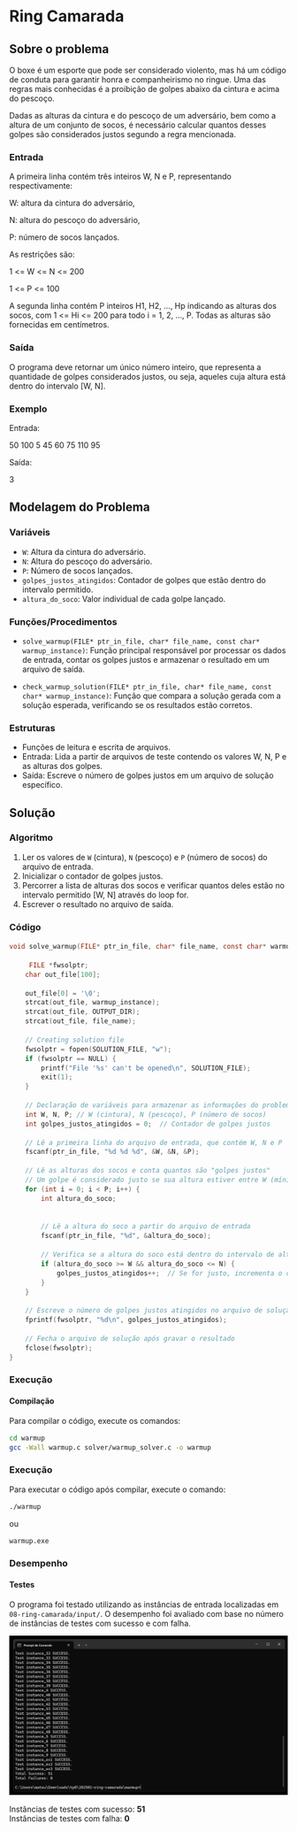 # Ring Camarada

## Sobre o problema

O boxe é um esporte que pode ser considerado violento, mas há um código de conduta para garantir honra e companheirismo no ringue. Uma das regras mais conhecidas é a proibição de golpes abaixo da cintura e acima do pescoço.

Dadas as alturas da cintura e do pescoço de um adversário, bem como a altura de um conjunto de socos, é necessário calcular quantos desses golpes são considerados justos segundo a regra mencionada.

### Entrada

A primeira linha contém três inteiros W, N e P, representando respectivamente:

W: altura da cintura do adversário,

N: altura do pescoço do adversário,

P: número de socos lançados.

As restrições são:

1 <= W <= N <= 200

1 <= P <= 100

A segunda linha contém P inteiros H1, H2, ..., Hp indicando as alturas dos socos, com 1 <= Hi <= 200 para todo i = 1, 2, ..., P. Todas as alturas são fornecidas em centímetros.

### Saída

O programa deve retornar um único número inteiro, que representa a quantidade de golpes considerados justos, ou seja, aqueles cuja altura está dentro do intervalo [W, N].

### Exemplo

Entrada: 

50 100 5
45 60 75 110 95

Saída:

3

## Modelagem do Problema

### Variáveis

- `W`: Altura da cintura do adversário.
- `N`: Altura do pescoço do adversário.
- `P`: Número de socos lançados.
- `golpes_justos_atingidos`: Contador de golpes que estão dentro do intervalo permitido.
- `altura_do_soco`: Valor individual de cada golpe lançado.

### Funções/Procedimentos

- `solve_warmup(FILE* ptr_in_file, char* file_name, const char* warmup_instance)`: Função principal responsável por processar os dados de entrada, contar os golpes justos e armazenar o resultado em um arquivo de saída.

- `check_warmup_solution(FILE* ptr_in_file, char* file_name, const char* warmup_instance)`: Função que compara a solução gerada com a solução esperada, verificando se os resultados estão corretos.

### Estruturas


- Funções de leitura e escrita de arquivos.
- Entrada: Lida a partir de arquivos de teste contendo os valores W, N, P e as alturas dos golpes.
- Saída: Escreve o número de golpes justos em um arquivo de solução específico.

## Solução

### Algoritmo

1. Ler os valores de `W` (cintura), `N` (pescoço) e `P` (número de socos) do arquivo de entrada.
2. Inicializar o contador de golpes justos.
3. Percorrer a lista de alturas dos socos e verificar quantos deles estão no intervalo permitido [W, N] através do       loop for.
4. Escrever o resultado no arquivo de saída.

### Código

```c
void solve_warmup(FILE* ptr_in_file, char* file_name, const char* warmup_instance) {

     FILE *fwsolptr;
    char out_file[100];

    out_file[0] = '\0';
    strcat(out_file, warmup_instance);
    strcat(out_file, OUTPUT_DIR);
    strcat(out_file, file_name);

    // Creating solution file
    fwsolptr = fopen(SOLUTION_FILE, "w");
    if (fwsolptr == NULL) {
        printf("File '%s' can't be opened\n", SOLUTION_FILE);
        exit(1);
    }

    // Declaração de variáveis para armazenar as informações do problema
    int W, N, P; // W (cintura), N (pescoço), P (número de socos)
    int golpes_justos_atingidos = 0;  // Contador de golpes justos

    // Lê a primeira linha do arquivo de entrada, que contém W, N e P
    fscanf(ptr_in_file, "%d %d %d", &W, &N, &P);

    // Lê as alturas dos socos e conta quantos são "golpes justos"
    // Um golpe é considerado justo se sua altura estiver entre W (mínimo) e N (máximo)
    for (int i = 0; i < P; i++) {
        int altura_do_soco;

        
        // Lê a altura do soco a partir do arquivo de entrada
        fscanf(ptr_in_file, "%d", &altura_do_soco);

        // Verifica se a altura do soco está dentro do intervalo de altura considerado justo
        if (altura_do_soco >= W && altura_do_soco <= N) {
            golpes_justos_atingidos++;  // Se for justo, incrementa o contador
        }
    }

    // Escreve o número de golpes justos atingidos no arquivo de solução
    fprintf(fwsolptr, "%d\n", golpes_justos_atingidos);

    // Fecha o arquivo de solução após gravar o resultado
    fclose(fwsolptr);
}

```


### Execução
#### Compilação
Para compilar o código, execute os comandos:

```bash
cd warmup
gcc -Wall warmup.c solver/warmup_solver.c -o warmup
```
### Execução
Para executar o código após compilar, execute o comando:
```bash
./warmup 
```
ou
```bash
warmup.exe 
```

### Desempenho
#### Testes

O programa foi testado utilizando as instâncias de entrada localizadas em ``` 08-ring-camarada/input/```. O desempenho foi avaliado com base no número de instâncias de testes com sucesso e com falha.

![resultado da execução](img/execution_log.png)

Instâncias de testes com sucesso: **51** \
Instâncias de testes com falha: **0**


